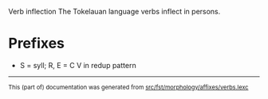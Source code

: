 Verb inflection
The Tokelauan language verbs inflect in persons.

# Prefixes

* S = syll; R, E = C V in redup pattern

* * *

<small>This (part of) documentation was generated from [src/fst/morphology/affixes/verbs.lexc](https://github.com/giellalt/lang-tkl/blob/main/src/fst/morphology/affixes/verbs.lexc)</small>
